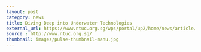 ```yaml
---
layout: post
category: news
title: Diving Deep into Underwater Technologies
external_url: https://www.ntuc.org.sg/wps/portal/up2/home/news/article/articledetails?WCM_GLOBAL_CONTEXT=/Content_Library/ntuc/home/working%20for%20u/10d26c09-4d01-4ec8-bdda-6d513c32a74c
source : http://www.ntuc.org.sg/
thumbnail: images/pulse-thumbnail-manu.jpg
---
```

